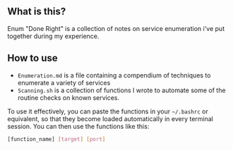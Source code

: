 ## What is this?
Enum "Done Right" is a collection of notes on service enumeration i've put together during my experience.

## How to use
- ```Enumeration.md``` is a file containing a compendium of techniques to enumerate a variety of services
- ```Scanning.sh``` is a collection of functions I wrote to automate some of the routine checks on known services.

To use it effectively, you can paste the functions in your ```~/.bashrc``` or equivalent, so that they become loaded automatically in every terminal session.  You can then use the functions like this:

```bash
[function_name] [target] [port]
```
